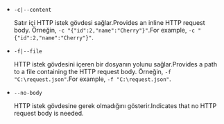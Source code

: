 * `-c|--content`

  <span data-ttu-id="e857c-101">Satır içi HTTP istek gövdesi sağlar.</span><span class="sxs-lookup"><span data-stu-id="e857c-101">Provides an inline HTTP request body.</span></span> <span data-ttu-id="e857c-102">Örneğin, `-c "{"id":2,"name":"Cherry"}"`.</span><span class="sxs-lookup"><span data-stu-id="e857c-102">For example, `-c "{"id":2,"name":"Cherry"}"`.</span></span>

* `-f|--file`

  <span data-ttu-id="e857c-103">HTTP istek gövdesini içeren bir dosyanın yolunu sağlar.</span><span class="sxs-lookup"><span data-stu-id="e857c-103">Provides a path to a file containing the HTTP request body.</span></span> <span data-ttu-id="e857c-104">Örneğin, `-f "C:\request.json"`.</span><span class="sxs-lookup"><span data-stu-id="e857c-104">For example, `-f "C:\request.json"`.</span></span>

* `--no-body`

  <span data-ttu-id="e857c-105">HTTP istek gövdesine gerek olmadığını gösterir.</span><span class="sxs-lookup"><span data-stu-id="e857c-105">Indicates that no HTTP request body is needed.</span></span>
